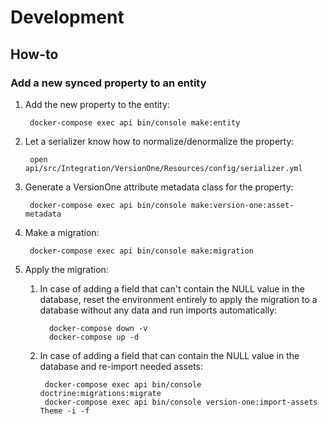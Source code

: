 # Development

## How-to
### Add a new synced property to an entity
1. Add the new property to the entity:

        docker-compose exec api bin/console make:entity

1. Let a serializer know how to normalize/denormalize the property:

        open api/src/Integration/VersionOne/Resources/config/serializer.yml

1. Generate a VersionOne attribute metadata class for the property:

        docker-compose exec api bin/console make:version-one:asset-metadata

1. Make a migration:

        docker-compose exec api bin/console make:migration

1. Apply the migration:
    1. In case of adding a field that can't contain the NULL value in the database, reset the environment entirely
    to apply the migration to a database without any data and run imports automatically:

             docker-compose down -v
             docker-compose up -d

    1. In case of adding a field that can contain the NULL value in the database and re-import needed assets:

            docker-compose exec api bin/console doctrine:migrations:migrate
            docker-compose exec api bin/console version-one:import-assets Theme -i -f
